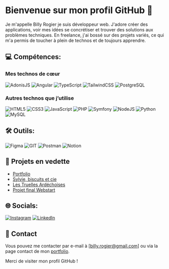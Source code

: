 # Bienvenue sur mon profil GitHub 👋

Je m'appelle Billy Rogier je suis développeur web. J'adore créer des applications, voir mes idées se concrétiser et trouver des solutions aux problèmes techniques. En freelance, j'ai bossé sur des projets variés, ce qui m'a permis de toucher à plein de technos et de toujours apprendre.

## 💻 Compétences:

### Mes technos de cœur

![AdonisJS](https://img.shields.io/badge/adonisjs-%232C2C32.svg?style=for-the-badge&logo=adonisjs&logoColor=white)
![Angular](https://img.shields.io/badge/angular-%23DD0031.svg?style=for-the-badge&logo=angular&logoColor=white)
![TypeScript](https://img.shields.io/badge/typescript-%23007ACC.svg?style=for-the-badge&logo=typescript&logoColor=white)
![TailwindCSS](https://img.shields.io/badge/tailwindcss-%2306B6D4.svg?style=for-the-badge&logo=tailwindcss&logoColor=white)
![PostgreSQL](https://img.shields.io/badge/postgresql-%23316192.svg?style=for-the-badge&logo=postgresql&logoColor=white)

### Autres technos que j’utilise

![HTML5](https://img.shields.io/badge/html5-%23E34F26.svg?style=for-the-badge&logo=html5&logoColor=white)
![CSS3](https://img.shields.io/badge/css3-%231572B6.svg?style=for-the-badge&logo=css3&logoColor=white)
![JavaScript](https://img.shields.io/badge/javascript-%23323330.svg?style=for-the-badge&logo=javascript&logoColor=%23F7DF1E)
![PHP](https://img.shields.io/badge/php-%23777BB4.svg?style=for-the-badge&logo=php&logoColor=white)
![Symfony](https://img.shields.io/badge/symfony-%23D42029.svg?style=for-the-badge&logo=symfony&logoColor=white)
![NodeJS](https://img.shields.io/badge/node.js-6DA55F?style=for-the-badge&logo=node.js&logoColor=white)
![Python](https://img.shields.io/badge/python-3670A0?style=for-the-badge&logo=python&logoColor=ffdd54)
![MySQL](https://img.shields.io/badge/mysql-%2300000f.svg?style=for-the-badge&logo=mysql&logoColor=white)

## 🛠️ Outils:
![Figma](https://img.shields.io/badge/figma-%23F24E1E.svg?style=for-the-badge&logo=figma&logoColor=white) 
![GIT](https://img.shields.io/badge/Git-fc6d26?style=for-the-badge&logo=git&logoColor=white) 
![Postman](https://img.shields.io/badge/Postman-FF6C37?style=for-the-badge&logo=postman&logoColor=white) 
![Notion](https://img.shields.io/badge/Notion-%23000000.svg?style=for-the-badge&logo=notion&logoColor=white)

## 💼 Projets en vedette

- [Portfolio](https://github.com/BillyRogier/Billy_Rogier-portfolio/tree/main)
- [Sylvie, biscuits et cie](https://github.com/BillyRogier/SylvieBiscuitsEtCie)
- [Les Truelles Ardéchoises](https://github.com/BillyRogier/LesTruellesArdechoises)
- [Projet final Webstart](https://github.com/BillyRogier/final_project-webstart)

## 🌐 Socials:
[![Instagram](https://img.shields.io/badge/Instagram-%23E4405F.svg?logo=Instagram&logoColor=white)](https://instagram.com/billy_rogier) [![LinkedIn](https://img.shields.io/badge/LinkedIn-%230077B5.svg?logo=linkedin&logoColor=white)](https://linkedin.com/in/billyrogier) 

## 📧 Contact

Vous pouvez me contacter par e-mail à [billy.rogier@gmail.com] ou via la page contact de mon [portfolio](https://billyrogier.com/#contact).

Merci de visiter mon profil GitHub !



